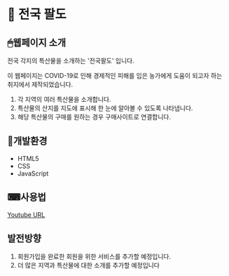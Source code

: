# 🌄 전국 팔도
## 🖱웹페이지 소개
전국 각지의 특산물을 소개하는 '전국팔도' 입니다.

이 웹페이지는 COVID-19로 인해 경제적인 피해를 입은 농가에게 도움이 되고자 하는 취지에서 제작되었습니다.

1. 각 지역의 여러 특산물을 소개합니다.
2. 특산물의 산지를 지도에 표시해 한 눈에 알아볼 수 있도록 나타냅니다.
3. 해당 특산물의 구매를 원하는 경우 구매사이트로 연결합니다.
  
## 🔧개발환경
+ HTML5
+ CSS
+ JavaScript

## ⌨사용법
[Youtube URL](https://youtu.be/PqijLqAbicc)

## 발전방향
1. 회원가입을 완료한 회원을 위한 서비스를 추가할 예정입니다.
2. 더 많은 지역과 특산물에 대한 소개를 추가할 예정입니다
